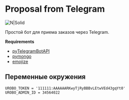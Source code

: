 # Proposal from Telegram

![N|Solid](https://preview.ibb.co/kkvApJ/Web_1920_1.png)

Простой бот для приема заказов через Telegram.

**Requirements**

  - [pyTelegramBotAPI](https://github.com/eternnoir/pyTelegramBotAPI)
  - [pymongo](https://github.com/mongodb/mongo-python-driver)
  - [emojize](https://github.com/carpedm20/emoji/)

## Переменные окружения
```
UROBO_TOKEN = '111111:AAAAAARKwyTjRyBBBvLEtwVEd43gqYt0'
UROBO_ADMIN_ID = 34564022
```

